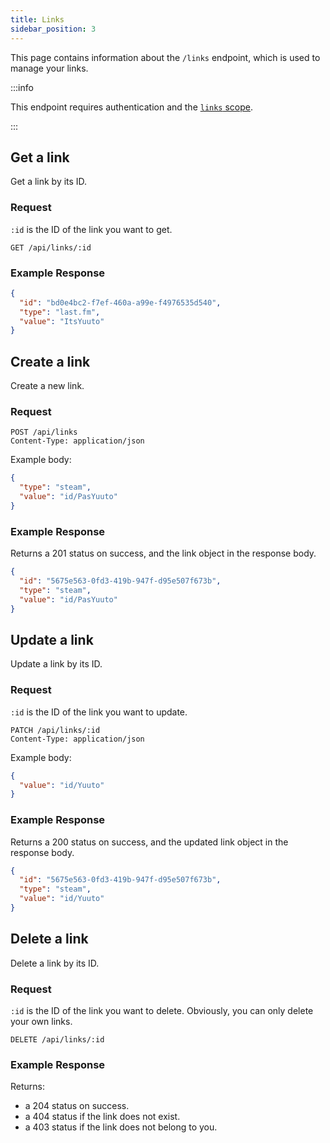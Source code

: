 ```yaml
---
title: Links
sidebar_position: 3
---
```


This page contains information about the `/links` endpoint, which is used to manage your links.

:::info

This endpoint requires authentication and the [`links` scope](/oauth2/scopes#links).

:::

## Get a link

Get a link by its ID.

### Request

`:id` is the ID of the link you want to get.

```http request
GET /api/links/:id
```

### Example Response

```json
{
  "id": "bd0e4bc2-f7ef-460a-a99e-f4976535d540",
  "type": "last.fm",
  "value": "ItsYuuto"
}
```

## Create a link

Create a new link.

### Request

```http request
POST /api/links
Content-Type: application/json
```

Example body:
```json
{
  "type": "steam",
  "value": "id/PasYuuto"
}
```

### Example Response

Returns a 201 status on success, and the link object in the response body.

```json
{
  "id": "5675e563-0fd3-419b-947f-d95e507f673b",
  "type": "steam",
  "value": "id/PasYuuto"
}
```

## Update a link

Update a link by its ID.

### Request

`:id` is the ID of the link you want to update.

```http request
PATCH /api/links/:id
Content-Type: application/json
```

Example body:
```json
{
  "value": "id/Yuuto"
}
```

### Example Response

Returns a 200 status on success, and the updated link object in the response body.

```json
{
  "id": "5675e563-0fd3-419b-947f-d95e507f673b",
  "type": "steam",
  "value": "id/Yuuto"
}
```

## Delete a link

Delete a link by its ID.

### Request

`:id` is the ID of the link you want to delete. Obviously, you can only delete your own links.

```http request
DELETE /api/links/:id
```

### Example Response

Returns:
* a 204 status on success.
* a 404 status if the link does not exist.
* a 403 status if the link does not belong to you.